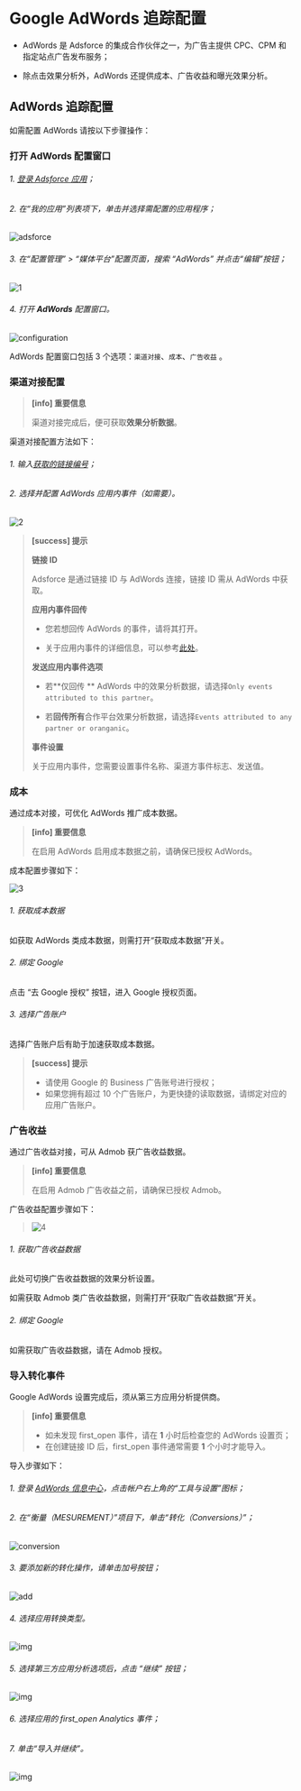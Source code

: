 # **Google AdWords 追踪配置**

* AdWords 是 Adsforce 的集成合作伙伴之一，为广告主提供 CPC、CPM 和指定站点广告发布服务；

* 除点击效果分析外，AdWords 还提供成本、广告收益和曝光效果分析。

## **AdWords 追踪配置**

  如需配置 AdWords 请按以下步骤操作：

### 打开 AdWords 配置窗口

###### 1. [登录 Adsforce 应用](<https://demo-portal.adsforce.io/login>)；

###### 2. 在“我的应用”列表项下，单击并选择需配置的应用程序；

![adsforce](adsforce.png)

###### 3. 在“配置管理” > “媒体平台”配置页面，搜索 “AdWords” 并点击“编辑”按钮；

![1](1.png)

###### 4. 打开 **AdWords** 配置窗口。 

![configuration](configuration.png)

AdWords 配置窗口包括 3 个选项：`渠道对接`、`成本`、`广告收益` 。

### 渠道对接配置

> **[info] 重要信息**
>
> 渠道对接完成后，便可获取**效果分析数据**。

渠道对接配置方法如下：

###### 1. 输入[获取的链接编号](linkid/README.md)；
###### 2. 选择并配置 AdWords 应用内事件（如需要）。

![2](2.png)


> **[success] 提示**
>
> **链接 ID**
> 
> Adsforce 是通过链接 ID 与 AdWords 连接，链接 ID 需从 AdWords 中获取。
> 
> **应用内事件回传**
> 
> * 您若想回传 AdWords 的事件，请将其打开。
> 
> * 关于应用内事件的详细信息，可以参考[此处](https://docs.adsforce.io/zh-hans/in-app-events/)。
> 
> **发送应用内事件选项**
> 
> * 若**仅回传 ** AdWords 中的效果分析数据，请选择`Only events attributed to this partner`。
> 
> * 若**回传所有**合作平台效果分析数据，请选择`Events attributed to any partner or oranganic`。
> 
> **事件设置**
> 
> 关于应用内事件，您需要设置事件名称、渠道方事件标志、发送值。

### 成本
通过成本对接，可优化 AdWords 推广成本数据。

> **[info] 重要信息**
>
> 在启用 AdWords 启用成本数据之前，请确保已授权 AdWords。

成本配置步骤如下：

![3](3.png)

###### 1. 获取成本数据

   如获取 AdWords 类成本数据，则需打开“获取成本数据”开关。

###### 2. 绑定 Google

   点击 “去 Google 授权” 按钮，进入 Google 授权页面。

###### 3. 选择广告账户

   选择广告账户后有助于加速获取成本数据。

> **[success] 提示**
>
> * 请使用 Google 的 Business 广告账号进行授权；
> * 如果您拥有超过 10 个广告账户，为更快捷的读取数据，请绑定对应的应用广告账户。

### 广告收益

通过广告收益对接，可从 Admob 获广告收益数据。

> **[info] 重要信息**
>
> 在启用 Admob 广告收益之前，请确保已授权 Admob。

广告收益配置步骤如下：
> ![4](4.png) 

###### 1. 获取广告收益数据

此处可切换广告收益数据的效果分析设置。

如需获取 Admob 类广告收益数据，则需打开“获取广告收益数据”开关。

###### 2. 绑定 Google

 如需获取广告收益数据，请在 Admob 授权。

### 导入转化事件

Google AdWords 设置完成后，须从第三方应用分析提供商。

> **[info] 重要信息**
>
> * 如未发现 first_open 事件，请在 **1** 小时后检查您的 AdWords 设置页；
> * 在创建链接 ID 后，first_open 事件通常需要 **1** 个小时才能导入。

导入步骤如下：

###### 1. 登录 [AdWords 信息中心](<https://ads.google.com/>)，点击帐户右上角的“工具与设置”图标；

###### 2. 在“衡量（MESUREMENT）”项目下，单击“转化（Conversions）”；

![conversion](conversion.png)

###### 3. 要添加新的转化操作，请单击加号按钮；

![add](add.png)

###### 4. 选择应用转换类型。

![img](6.png)

###### 5. 选择第三方应用分析选项后，点击 “继续” 按钮；

![img](7.png)

###### 6. 选择应用的 first_open Analytics 事件；

###### 7. 单击“导入并继续”。

![img](8.png)

